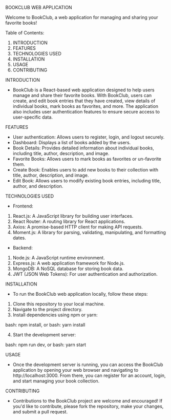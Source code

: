 BOOKCLUB WEB APPLICATION

Welcome to BookClub, a web application for managing and sharing your favorite books!

Table of Contents:
1.	INTRODUCTION
2.	FEATURES
3.	TECHNOLOGIES USED
4.	INSTALLATION
5.	USAGE
6.	CONTRIBUTING

INTRODUCTION
- BookClub is a React-based web application designed to help users manage and share their favorite books. With BookClub, users can create, and edit book entries that they have created, view details of individual books, mark books as favorites, and more. The application also includes user authentication features to ensure secure access to user-specific data.

FEATURES
- User authentication: Allows users to register, login, and logout securely.
- Dashboard:           Displays a list of books added by the users.
- Book Details:        Provides detailed information about individual books, including title, author, description, and image.
- Favorite Books:      Allows users to mark books as favorites or un-favorite them.
- Create Book:         Enables users to add new books to their collection with title, author, description, and image.
- Edit Book:           Allows users to modify existing book entries, including title, author, and description.

TECHNOLOGIES USED
- Frontend:
1. React.js:     A JavaScript library for building user interfaces.
2. React Router: A routing library for React applications.
3. Axios:        A promise-based HTTP client for making API requests.
4. Moment.js:    A library for parsing, validating, manipulating, and formatting dates.

- Backend: 
1. Node.js:               A JavaScript runtime environment.
2. Express.js:            A web application framework for Node.js.
3. MongoDB:               A NoSQL database for storing book data.
4. JWT (JSON Web Tokens): For user authentication and authorization.

INSTALLATION
- To run the BookClub web application locally, follow these steps:
1. Clone this repository to your local machine.
2. Navigate to the project directory.
3. Install dependencies using npm or yarn:
 
bash:
npm install, 
or
bash:
yarn install
 
4. Start the development server:
 
bash:
npm run dev, 
or
bash:
yarn start
 

USAGE
- Once the development server is running, you can access the BookClub application by opening your web browser and navigating to http://localhost:3000. From there, you can register for an account, login, and start managing your book collection.

CONTRIBUTING
- Contributions to the BookClub project are welcome and encouraged! If you'd like to contribute, please fork the repository, make your changes, and submit a pull request.
